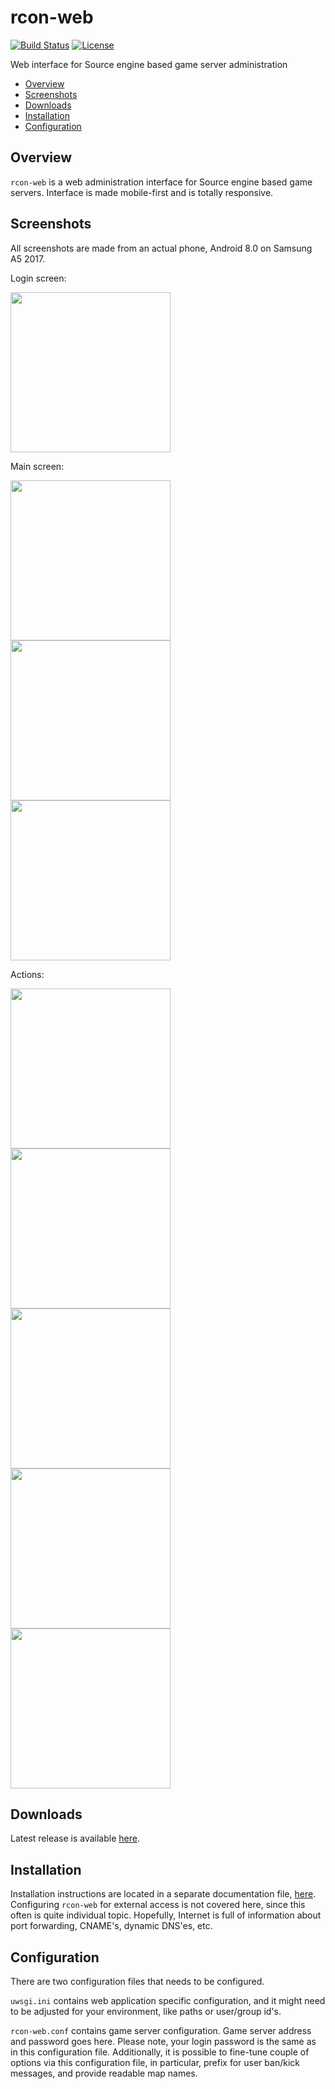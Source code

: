 # rcon-web

[![Build Status](https://travis-ci.org/dieselburner/rcon-web.svg)](https://travis-ci.org/dieselburner/rcon-web)
[![License](https://img.shields.io/github/license/dieselburner/rcon-web.svg)](https://github.com/dieselburner/rcon-web/blob/master/LICENSE.md)

Web interface for Source engine based game server administration

<!-- TOC -->
- [Overview](#overview)
- [Screenshots](#screenshots)
- [Downloads](#downloads)
- [Installation](#installation)
- [Configuration](#configuration)

## Overview

`rcon-web` is a web administration interface for Source engine based game servers. Interface is made mobile-first and is totally responsive.

## Screenshots

All screenshots are made from an actual phone, Android 8.0 on Samsung A5 2017.

Login screen:

<img src="https://raw.githubusercontent.com/dieselburner/rcon-web/master/documentation/images/login.png" width="256">

Main screen:

<p float="left">
  <img src="https://raw.githubusercontent.com/dieselburner/rcon-web/master/documentation/images/main-players.png" width="256">
  <img src="https://raw.githubusercontent.com/dieselburner/rcon-web/master/documentation/images/main-maps.png" width="256">
  <img src="https://raw.githubusercontent.com/dieselburner/rcon-web/master/documentation/images/main-config.png" width="256">
</p>

Actions:

<p float="left">
  <img src="https://raw.githubusercontent.com/dieselburner/rcon-web/master/documentation/images/click-user.png" width="256">
  <img src="https://raw.githubusercontent.com/dieselburner/rcon-web/master/documentation/images/click-map.png" width="256">
  <img src="https://raw.githubusercontent.com/dieselburner/rcon-web/master/documentation/images/click-bot-count.png" width="256">
  <img src="https://raw.githubusercontent.com/dieselburner/rcon-web/master/documentation/images/click-bot-damage.png" width="256">
  <img src="https://raw.githubusercontent.com/dieselburner/rcon-web/master/documentation/images/click-bot-difficulty.png" width="256">
</p>

## Downloads

Latest release is available [here](https://github.com/dieselburner/rcon-web/releases/latest).

## Installation

Installation instructions are located in a separate documentation file, [here](https://github.com/dieselburner/rcon-web/blob/master/INSTALL.md). Configuring `rcon-web` for external access is not covered here, since this often is quite individual topic. Hopefully, Internet is full of information about port forwarding, CNAME's, dynamic DNS'es, etc.

## Configuration

There are two configuration files that needs to be configured.

`uwsgi.ini` contains web application specific configuration, and it might need to be adjusted for your environment, like paths or user/group id's.

`rcon-web.conf` contains game server configuration. Game server address and password goes here. Please note, your login password is the same as in this configuration file.
Additionally, it is possible to fine-tune couple of options via this configuration file, in particular, prefix for user ban/kick messages, and provide readable map names.

